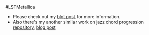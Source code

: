 #LSTMetallica


 * Please check out my [blot post](https://keunwoochoi.wordpress.com/2016/02/23/lstmetallica/) for more information.
 * Also there's my another similar work on jazz chord progression [repository](https://github.com/keunwoochoi/lstm_real_book/blob/master/README.md), [blog post](https://keunwoochoi.wordpress.com/2016/02/19/lstm-realbook/)
